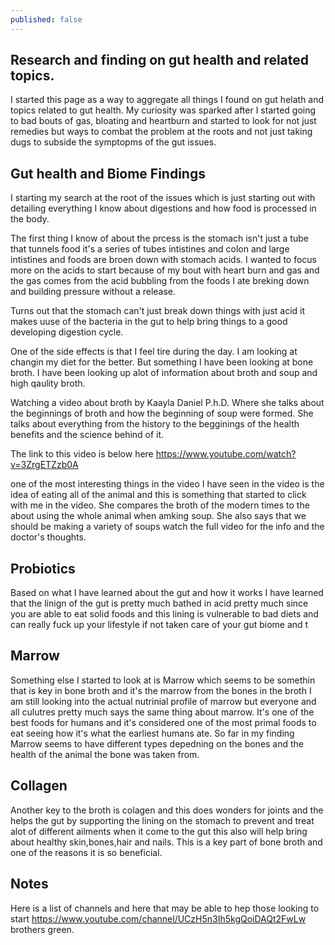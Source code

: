 ```yaml
---
published: false
---
```

## Research and finding on gut health and related topics.

I started this page as a way to aggregate all things I found on gut helath and topics related to gut health. My curiosity was sparked after I started going to bad bouts of gas, bloating and heartburn and started to look for not just remedies but ways to combat the problem at the roots and not just taking dugs to subside the symptopms of the gut issues.


## Gut health and Biome Findings

I starting my search at the root of the issues which is just starting out with detailing everything I know about digestions and how food is processed in the body.

The first thing I know of about the prcess is the stomach isn't just a tube that tunnels food it's a  series of tubes intistines and colon and large intistines and foods are broen down with stomach acids.
I wanted to focus more on the acids to start because of my bout with heart burn and gas and the gas comes from the acid bubbling from the foods I ate breking down and building pressure without a release.

Turns out that the stomach can't just break down things with just acid it makes uuse of the bacteria in the gut to help bring things to a good developing digestion cycle.

One of the side effects is that I feel tire during the day. I am looking at changin my diet for the better. But something I have been looking at bone broth. I have been looking up alot of information about broth and soup and high qaulity broth.

Watching a video about broth by Kaayla Daniel P.h.D. Where she talks about the beginnings of broth and how the beginning of soup were formed. She talks about everything from the history to the begginings of the health benefits and the science behind of it.

The link to this video is below here
https://www.youtube.com/watch?v=3ZrgETZzb0A


one of the most interesting things in the video I have seen in the video is the idea of eating all of the animal and this is something that started to click with me in the video. She compares the broth of the modern times to the about using the whole animal when amking soup. She also says that we should be making a variety of soups watch the full video for the info and the doctor's thoughts.

## Probiotics

Based on what I have learned about the gut and how it works I have learned that the linign of the gut is pretty much bathed in acid pretty much since you are able to eat solid foods and this lining is vulnerable to bad diets and can really fuck up your lifestyle if not taken care of your gut biome and t

## Marrow

Something else I started to look at is Marrow which seems to be somethin that is key in bone broth and it's the marrow from the bones in the broth I am still looking into the actual nutrinial profile of marrow but everyone and all culutres pretty much says the same thing about marrow. It's one of the best foods for humans and it's considered one of the most primal foods to eat seeing how it's what the earliest humans ate. So far in my finding Marrow seems to have different types depedning on the bones and the health of the animal the bone was taken from.


## Collagen

Another key to the broth is colagen and this does wonders for joints and the helps the gut by supporting the lining on the stomach to prevent and treat alot of different ailments when it come to the gut this also will help bring about healthy skin,bones,hair and nails. This is a key part of bone broth and one of the reasons it is so beneficial.



## Notes

Here is a list of channels and here that may be able to hep those looking to start 
https://www.youtube.com/channel/UCzH5n3Ih5kgQoiDAQt2FwLw brothers green.

